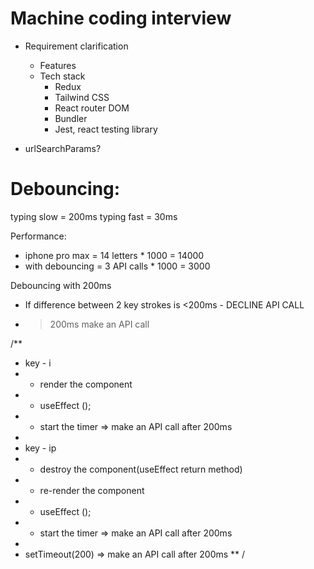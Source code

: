 # Machine coding interview

- Requirement clarification

  - Features
  - Tech stack
    - Redux
    - Tailwind CSS
    - React router DOM
    - Bundler
    - Jest, react testing library

- urlSearchParams?

# Debouncing:

typing slow = 200ms
typing fast = 30ms

Performance:

- iphone pro max = 14 letters \* 1000 = 14000
- with debouncing = 3 API calls \* 1000 = 3000

Debouncing with 200ms

- If difference between 2 key strokes is <200ms - DECLINE API CALL
- > 200ms make an API call

/\*\*

- key - i
- - render the component
- - useEffect ();
- - start the timer => make an API call after 200ms
-
- key - ip
- - destroy the component(useEffect return method)
- - re-render the component
- - useEffect ();
- - start the timer => make an API call after 200ms
-
- setTimeout(200) => make an API call after 200ms
  \*\*
  /
